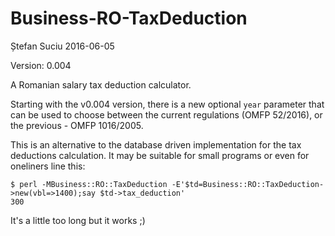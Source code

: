 Business-RO-TaxDeduction
========================
Ștefan Suciu
2016-06-05

Version: 0.004

A Romanian salary tax deduction calculator.

Starting with the v0.004 version, there is a new optional `year`
parameter that can be used to choose between the current regulations
(OMFP 52/2016), or the previous - OMFP 1016/2005.

This is an alternative to the database driven implementation for the
tax deductions calculation.  It may be suitable for small programs or
even for oneliners line this:

```
$ perl -MBusiness::RO::TaxDeduction -E'$td=Business::RO::TaxDeduction->new(vbl=>1400);say $td->tax_deduction'
300
```

It's a little too long but it works ;)
